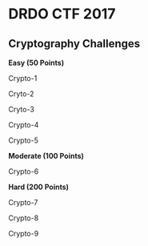 # DRDO CTF 2017 

## Cryptography Challenges 

**Easy (50 Points)** 

Crypto-1

Cryto-2

Cryto-3

Crypto-4

Crypto-5

**Moderate (100 Points)** 

Crypto-6

**Hard (200 Points)** 

Crypto-7

Crypto-8

Crypto-9
